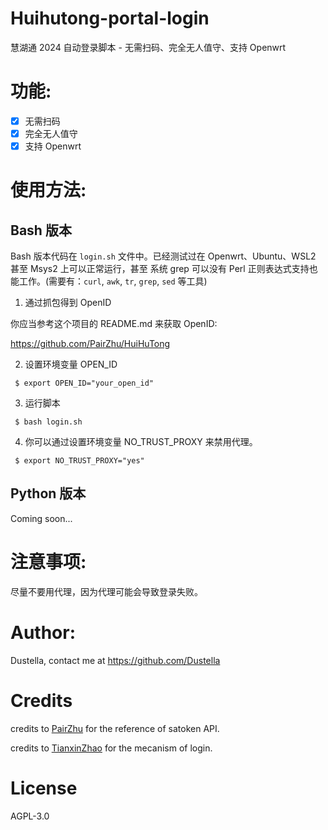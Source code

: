 # Huihutong-portal-login
慧湖通 2024 自动登录脚本 - 无需扫码、完全无人值守、支持 Openwrt

# 功能:

- [x] 无需扫码
- [x] 完全无人值守
- [x] 支持 Openwrt

# 使用方法:

## Bash 版本

Bash 版本代码在 `login.sh` 文件中。已经测试过在 Openwrt、Ubuntu、WSL2 甚至 Msys2 上可以正常运行，甚至 系统 grep 可以没有 Perl 正则表达式支持也能工作。(需要有：`curl`, `awk`, `tr`, `grep`, `sed` 等工具)

1. 通过抓包得到 OpenID

你应当参考这个项目的 README.md 来获取 OpenID:

https://github.com/PairZhu/HuiHuTong

2. 设置环境变量 OPEN_ID
```
 $ export OPEN_ID="your_open_id"
 ```

3. 运行脚本
```
 $ bash login.sh
```

4. 你可以通过设置环境变量 NO_TRUST_PROXY 来禁用代理。
```
 $ export NO_TRUST_PROXY="yes"
```

## Python 版本

Coming soon...

# 注意事项:

尽量不要用代理，因为代理可能会导致登录失败。

# Author:

Dustella, contact me at https://github.com/Dustella

# Credits

credits to [PairZhu](https://github.com/PairZhu) for the reference of satoken API.

credits to [TianxinZhao](https://github.com/TianxinZhao/HuiHuBuTong) for the mecanism of login.

# License


AGPL-3.0